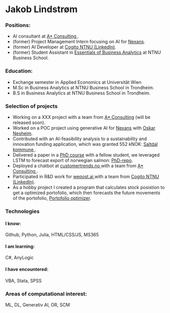 

<h1> Jakob Lindstrøm </h1>

<h3>  Positions: </h3>
<ul>
  <li>  AI consultant at <a href="https://www.astarconsulting.no/">A* Consulting </a>. </li>
  <li> (former) Project Management Intern focusing on AI for <a href="https://www.nexans.no/no/">Nexans</a>. </li>
  <li> (former) AI Developer at <a href="https://www.linkedin.com/company/cogito-ntnu/mycompany/">Cogito NTNU (LinkedIn)</a>. </li>
  <li> (former) Student Assistant in <a href="https://www.ntnu.edu/studies/courses/BBAN3001#tab=omEmnet"> Essentials of Business Analytics</a> at NTNU Business School.</li>
</ul>
<h3>  Education: </h3>
<ul>
  <li> Exchange semester in Applied Economics at Universitât Wien</li>
  <li>M.Sc in Business Analytics at NTNU Business School in Trondheim.</li>
  <li>B.S in Business Analytics at NTNU Business School in Trondheim.</li>
</ul>

<h3> Selection of projects</h3>
<ul>
  <li> Working on a XXX project with a team from <a href="https://www.astarconsulting.no/">A* Consulting</a> (will be released soon). </li>
  <li> Worked on a POC project using generative AI for <a href="https://www.nexans.no/no/">Nexans</a> with  <a href="https://github.com/oskarnesheim"> Oskar Nesheim</a>.
  <li> Contributed with an AI-feasibility analysis to a sustainability and innovation funding application, which was granted 552 kNOK: <a href="https://www.saltdalutvikling.no/2024/11/22/fantastiske-nyheter-samfunnsutviklingsmidler/"> Saltdal kommune </a>.</li>
  <li> Delivered a paper in a <a href="https://www.ntnu.edu/studies/courses/DT8807#tab=omEmnet">PhD course</a> with a fellow student, we leveraged LSTM to forecast export of norwegian salmon: <a href=https://github.com/DataJakob/DT8807-Advanced-Topics-in-Deep-Learning> PhD-repo</a>. </li>
  <li> Deployed a chatbot at <a href="https://www.customertrends.no/"> customertrends.no </a> with a team from <a href="https://www.astarconsulting.no/">A* Consulting </a>.</li>
  <li> Participated in R&D work for <a href="https://wepost.ai/nb/how-wepost-works"> wepost.ai </a>  with a team from <a href="https://www.linkedin.com/company/cogito-ntnu/mycompany/">Cogito NTNU (LinkedIn)</a>.</li>
  <li> As a hobby project I created a program that calculates stock posistion to get a optimized portofolio, which then forecasts the future movements of the portofolio, <a href= "https://github.com/DataJakob/Hobby-projects/blob/main/PortofolioOptimizationForecasting.ipynb">Portofolio optimizer</a>. </li>
</ul>

<h3> Technologies </h3>
<h4> I know: </h4>
Github, Python, Julia, HTML/CSS/JS, MS365
<h4> I am learning: </h4>
C#, AnyLogic
<h4> I have encountered: </h4>
VBA, Stata, SPSS

<h3> Areas of computational interest: </h3>
<p> ML, DL, Generativ AI, OR, SCM </p>
 
